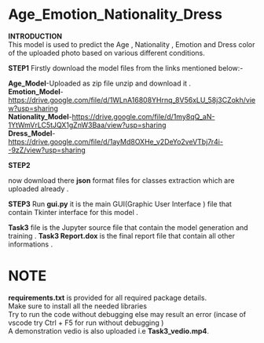 # Age_Emotion_Nationality_Dress

**INTRODUCTION**     
This model is used to predict the Age , Nationality , Emotion and Dress color of the uploaded photo based on various different conditions. 

**STEP1**
Firstly download the model files  from the links mentioned below:-

**Age_Model**-Uploaded as zip file unzip and download it .                    
**Emotion_Model**-https://drive.google.com/file/d/1WLnA16808YHrnq_8V56xLU_58j3CZokh/view?usp=sharing      
**Nationality_Model**-https://drive.google.com/file/d/1my8qQ_aN-1YtWmVrLC5tJQX1gZnW3Baa/view?usp=sharing      
**Dress_Model**-https://drive.google.com/file/d/1ayMd8OXHe_v2DeYo2veVTbj7r4i--9zZ/view?usp=sharing

**STEP2**

now download there **json** format files for classes extraction which are uploaded already .

**STEP3**
Run **gui.py** it is the main GUI(Graphic User Interface ) file that contain Tkinter interface for this model .


**Task3** file is the Jupyter source file that contain the model generation and training .
**Task3 Report.dox** is the final report file that contain all other informations .  

# NOTE
**requirements.txt** is provided for all required package details.               
Make sure to install all the needed libraries         
Try to run the code without debugging else may result an error (incase of vscode try Ctrl + F5 for run without debugging )           
A demonstration vedio is also uploaded i.e **Task3_vedio.mp4**.

